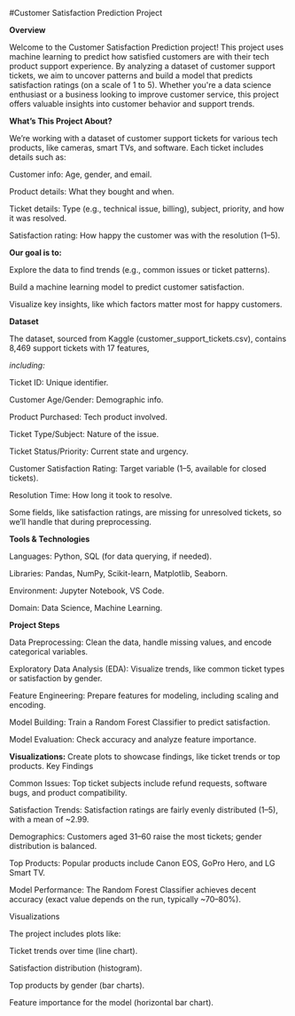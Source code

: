 #Customer Satisfaction Prediction Project

**Overview**

Welcome to the Customer Satisfaction Prediction project! This project uses machine learning to predict how satisfied customers are with their tech product support experience. By analyzing a dataset of customer support tickets, we aim to uncover patterns and build a model that predicts satisfaction ratings (on a scale of 1 to 5). Whether you're a data science enthusiast or a business looking to improve customer service, this project offers valuable insights into customer behavior and support trends.

**What’s This Project About?**

We’re working with a dataset of customer support tickets for various tech products, like cameras, smart TVs, and software. Each ticket includes details such as:




Customer info: Age, gender, and email.



Product details: What they bought and when.



Ticket details: Type (e.g., technical issue, billing), subject, priority, and how it was resolved.



Satisfaction rating: How happy the customer was with the resolution (1–5).

**Our goal is to:**





Explore the data to find trends (e.g., common issues or ticket patterns).



Build a machine learning model to predict customer satisfaction.



Visualize key insights, like which factors matter most for happy customers.

**Dataset**

The dataset, sourced from Kaggle (customer_support_tickets.csv), 
contains 
8,469 support tickets with 17 features, 

*including:*





Ticket ID: Unique identifier.



Customer Age/Gender: Demographic info.



Product Purchased: Tech product involved.



Ticket Type/Subject: Nature of the issue.



Ticket Status/Priority: Current state and urgency.



Customer Satisfaction Rating: Target variable (1–5, available for closed tickets).



Resolution Time: How long it took to resolve.

Some fields, like satisfaction ratings, are missing for unresolved tickets, so we’ll handle that during preprocessing.

**Tools & Technologies**





Languages: Python, SQL (for data querying, if needed).



Libraries: Pandas, NumPy, Scikit-learn, Matplotlib, Seaborn.



Environment: Jupyter Notebook, VS Code.



Domain: Data Science, Machine Learning.

**Project Steps**





Data Preprocessing: Clean the data, handle missing values, and encode categorical variables.



Exploratory Data Analysis (EDA): Visualize trends, like common ticket types or satisfaction by gender.



Feature Engineering: Prepare features for modeling, including scaling and encoding.



Model Building: Train a Random Forest Classifier to predict satisfaction.



Model Evaluation: Check accuracy and analyze feature importance.



**Visualizations:**
Create plots to showcase findings, like ticket trends or top products.
Key Findings





Common Issues: Top ticket subjects include refund requests, software bugs, and product compatibility.



Satisfaction Trends: Satisfaction ratings are fairly evenly distributed (1–5), with a mean of ~2.99.



Demographics: Customers aged 31–60 raise the most tickets; gender distribution is balanced.



Top Products: Popular products include Canon EOS, GoPro Hero, and LG Smart TV.



Model Performance: The Random Forest Classifier achieves decent accuracy (exact value depends on the run, typically ~70–80%).

Visualizations

The project includes plots like:





Ticket trends over time (line chart).



Satisfaction distribution (histogram).



Top products by gender (bar charts).



Feature importance for the model (horizontal bar chart).

